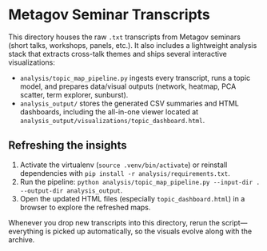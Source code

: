 # Metagov Seminar Transcripts

This directory houses the raw `.txt` transcripts from Metagov seminars (short talks, workshops, panels, etc.). It also includes a lightweight analysis stack that extracts cross-talk themes and ships several interactive visualizations:

- `analysis/topic_map_pipeline.py` ingests every transcript, runs a topic model, and prepares data/visual outputs (network, heatmap, PCA scatter, term explorer, sunburst).
- `analysis_output/` stores the generated CSV summaries and HTML dashboards, including the all-in-one viewer located at `analysis_output/visualizations/topic_dashboard.html`.

## Refreshing the insights

1. Activate the virtualenv (`source .venv/bin/activate`) or reinstall dependencies with `pip install -r analysis/requirements.txt`.
2. Run the pipeline: `python analysis/topic_map_pipeline.py --input-dir . --output-dir analysis_output`.
3. Open the updated HTML files (especially `topic_dashboard.html`) in a browser to explore the refreshed maps.

Whenever you drop new transcripts into this directory, rerun the script—everything is picked up automatically, so the visuals evolve along with the archive.

